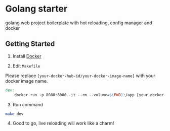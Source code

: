# Golang starter

golang web project boilerplate with hot reloading, config manager and docker

## Getting Started

1. Install [Docker](https://docs.docker.com/v17.09/engine/installation/)

2. Edit `Makefile`

Please replace `[your-docker-hub-id/your-docker-image-name]` with your docker image name.

```makefile
dev:
    docker run -p 8080:8080 -it --rm --volume=$(PWD):/app [your-docker-hub-id/your-docker-image-name]
```

3. Run command

```bash
make dev
```

4. Good to go, live reloading will work like a charm!
